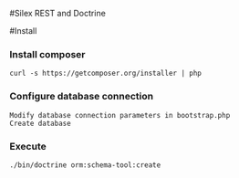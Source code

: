 #Silex REST and Doctrine

#Install

### Install composer
	curl -s https://getcomposer.org/installer | php

### Configure database connection
	Modify database connection parameters in bootstrap.php
	Create database

### Execute
	./bin/doctrine orm:schema-tool:create
	

